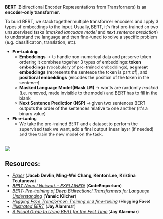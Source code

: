 **BERT** (Bidirectional Encoder Representations from Transformers) is an **encoder-only transformer**.

To build BERT, we stack together multiple transformer encoders and apply 3 types of embeddings to the input.
Usually, BERT, it's first pre-trained on two unsupervised tasks (*masked language model* and *next sentence prediction*) to understand the language and then fine-tuned to solve a specific problem (e.g. classification, translation, etc).

* **Pre-training**:
    * **Embeddings** -> to handle non-numerical data and preserve token ordering it combines together 3 types of embeddings: **token embeddings** (vocabulary of pre-trained embeddings), **segment embeddings** (represents the sentence the token is part of), and **positional embeddings** (encodes the position of the token in the sentence)
    * **Masked Language Model (Mask LM)** -> words are randomly *masked* (i.e. removed, made invisible to the model) and BERT has to fill in the blank
    * **Next Sentence Prediction (NSP)** -> given two sentences BERT outputs the order of the sentences relative to one another (it's a binary value)
* **Fine-tuning**:
    * We take the pre-trained BERT and a dataset to perform the supervised task we want, add a final output linear layer (if needed) and then train the new model on the task.

<br>

<img src="https://miro.medium.com/max/1400/1*LtF3nUFDhP62e9XAs6SlyQ.png">

<br>

## Resources:
* [*Paper*](https://arxiv.org/abs/1810.04805) (**Jacob Devlin**, **Ming-Wei Chang**, **Kenton Lee**, **Kristina Toutanova**)
* [*BERT Neural Network - EXPLAINED!*](https://www.youtube.com/watch?v=xI0HHN5XKDo) (**CodeEmporium**)
* [*BERT: Pre-training of Deep Bidirectional Transformers for Language Understanding*](https://www.youtube.com/watch?v=-9evrZnBorM) (**Yannic Kilcher**)
* [*Hugging Face Transformer: Training and fine-tuning*](https://huggingface.co/transformers/training.html) (**Hugging Face**)
* [*Illustrated BERT*](https://jalammar.github.io/illustrated-bert/) (**Jay Alammar**)
* [*A Visual Guide to Using BERT for the First Time*](https://jalammar.github.io/a-visual-guide-to-using-bert-for-the-first-time/) (**Jay Alammar**)